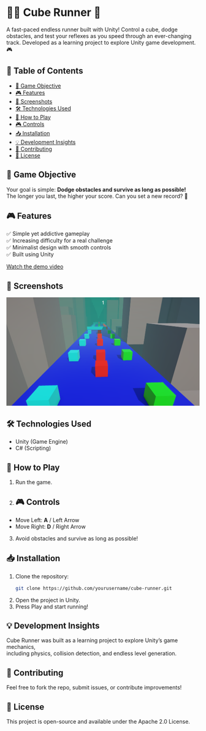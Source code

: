 # 🏃‍♂️ Cube Runner 🚀  
A fast-paced endless runner built with Unity! Control a cube, dodge obstacles, and test your reflexes as you speed through an ever-changing track. Developed as a learning project to explore Unity game development. 🎮  

## 📌 Table of Contents   
- [🎯 Game Objective](#-game-objective)  
- [🎮 Features](#-features)  
- [📸 Screenshots](#-screenshots)  
- [🛠️ Technologies Used](#-technologies-used)  
- [🚀 How to Play](#-how-to-play)  
- [🎮 Controls](#-controls)  
- [📥 Installation](#-installation)  
- [💡 Development Insights](#-development-insights)  
- [🤝 Contributing](#-contributing)  
- [📜 License](#-license)  

## 🎯 Game Objective  
Your goal is simple: **Dodge obstacles and survive as long as possible!**  
The longer you last, the higher your score. Can you set a new record? 🚀  

## 🎮 Features  
✅ Simple yet addictive gameplay  
✅ Increasing difficulty for a real challenge  
✅ Minimalist design with smooth controls  
✅ Built using Unity  

[Watch the demo video](https://github.com/user-attachments/assets/76cd9581-4e4b-4cc8-a7e7-3b5512bc5692)

## 📸 Screenshots  
![Gameplay Screenshot](IMAGE/Screenshot.png) 

## 🛠️ Technologies Used  
- Unity (Game Engine)  
- C# (Scripting)  

## 🚀 How to Play  
1. Run the game.  
2. ## 🎮 Controls  
- Move Left: **A** / Left Arrow  
- Move Right: **D** / Right Arrow  
3. Avoid obstacles and survive as long as possible!

## 📥 Installation  
1. Clone the repository:  
   ```bash
   git clone https://github.com/yourusername/cube-runner.git
2. Open the project in Unity.
3. Press Play and start running!

## 💡 Development Insights  
Cube Runner was built as a learning project to explore Unity’s game mechanics,  
including physics, collision detection, and endless level generation.  

## 🤝 Contributing
Feel free to fork the repo, submit issues, or contribute improvements!

## 📜 License
This project is open-source and available under the Apache 2.0 License.
